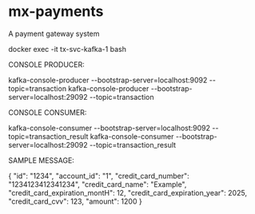 # mx-payments
A payment gateway system

docker exec -it tx-svc-kafka-1 bash

CONSOLE PRODUCER:

kafka-console-producer  --bootstrap-server=localhost:9092 --topic=transaction
kafka-console-producer  --bootstrap-server=localhost:29092 --topic=transaction

CONSOLE CONSUMER:

kafka-console-consumer --bootstrap-server=localhost:9092 --topic=transaction_result
kafka-console-consumer --bootstrap-server=localhost:29092 --topic=transaction_result

SAMPLE MESSAGE:

{ "id": "1234", "account_id": "1", "credit_card_number": "1234123412341234", "credit_card_name": "Example", "credit_card_expiration_montH": 12, "credit_card_expiration_year": 2025, "credit_card_cvv": 123, "amount": 1200 }